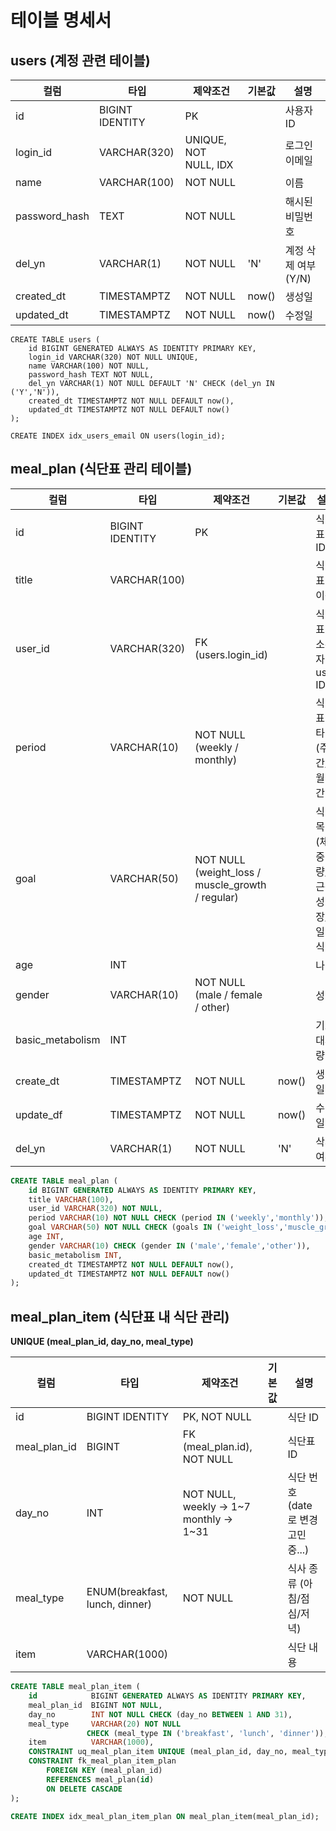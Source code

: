 # 테이블 명세서

## users (계정 관련 테이블)

| 컬럼         | 타입           | 제약조건                 | 기본값 | 설명              |
|--------------|----------------|--------------------------|--------|-------------------|
| id           | BIGINT IDENTITY | PK                       |        | 사용자 ID          |
| login_id     | VARCHAR(320)   | UNIQUE, NOT NULL, IDX    |        | 로그인 이메일      |
| name         | VARCHAR(100)   | NOT NULL                 |        | 이름              |
| password_hash| TEXT           | NOT NULL                 |        | 해시된 비밀번호    |
| del_yn       | VARCHAR(1)     | NOT NULL                 | 'N'    | 계정 삭제 여부 (Y/N) |
| created_dt   | TIMESTAMPTZ    | NOT NULL                 | now()  | 생성일            |
| updated_dt   | TIMESTAMPTZ    | NOT NULL                 | now()  | 수정일            |

```(sql)
CREATE TABLE users (
    id BIGINT GENERATED ALWAYS AS IDENTITY PRIMARY KEY,
    login_id VARCHAR(320) NOT NULL UNIQUE,
    name VARCHAR(100) NOT NULL,
    password_hash TEXT NOT NULL,
    del_yn VARCHAR(1) NOT NULL DEFAULT 'N' CHECK (del_yn IN ('Y','N')),
    created_dt TIMESTAMPTZ NOT NULL DEFAULT now(),
    updated_dt TIMESTAMPTZ NOT NULL DEFAULT now()
);

CREATE INDEX idx_users_email ON users(login_id);
```


## meal_plan (식단표 관리 테이블)

| 컬럼            | 타입           | 제약조건                                  | 기본값 | 설명                               |
|-----------------|----------------|-------------------------------------------|--------|------------------------------------|
| id              | BIGINT IDENTITY | PK                                        |        | 식단표 ID                          |
| title           | VARCHAR(100)   |                                           |        | 식단표 이름                        |
| user_id         | VARCHAR(320)   | FK (users.login_id)                       |        | 식단표 소유자 user ID              |
| period          | VARCHAR(10)    | NOT NULL (weekly / monthly)               |        | 식단표 타입 (주간/월간)            |
| goal            | VARCHAR(50)    | NOT NULL (weight_loss / muscle_growth / regular) |        | 식단 목적 (체중감량/근육성장/일반식) |
| age             | INT            |                                           |        | 나이                               |
| gender          | VARCHAR(10)    | NOT NULL (male / female / other)          |        | 성별                               |
| basic_metabolism| INT            |                                           |        | 기초대사량                         |
| create_dt       | TIMESTAMPTZ    | NOT NULL                                 | now()  | 생성일                             |
| update_df       | TIMESTAMPTZ    | NOT NULL                                 | now()  | 수정일                             |
| del_yn          | VARCHAR(1)     | NOT NULL                                 | 'N'    | 삭제 여부                          |

```sql
CREATE TABLE meal_plan (
    id BIGINT GENERATED ALWAYS AS IDENTITY PRIMARY KEY,                      
    title VARCHAR(100),
    user_id VARCHAR(320) NOT NULL,                                  
    period VARCHAR(10) NOT NULL CHECK (period IN ('weekly','monthly')),
    goal VARCHAR(50) NOT NULL CHECK (goals IN ('weight_loss','muscle_growth','normal')),
    age INT,
    gender VARCHAR(10) CHECK (gender IN ('male','female','other')),
    basic_metabolism INT,
    created_dt TIMESTAMPTZ NOT NULL DEFAULT now(),
    updated_dt TIMESTAMPTZ NOT NULL DEFAULT now()
);
```

## meal_plan_item (식단표 내 식단 관리)

**UNIQUE (meal_plan_id, day_no, meal_type)**

| 컬럼        | 타입                              | 제약조건                        | 기본값 | 설명                           |
|-------------|-----------------------------------|---------------------------------|--------|--------------------------------|
| id          | BIGINT IDENTITY                   | PK, NOT NULL                    |        | 식단 ID                        |
| meal_plan_id| BIGINT                            | FK (meal_plan.id), NOT NULL     |        | 식단표 ID                      |
| day_no      | INT                               | NOT NULL, weekly → 1~7<br>monthly → 1~31 |        | 식단 번호 (date로 변경 고민중...) |
| meal_type   | ENUM(breakfast, lunch, dinner)    | NOT NULL                        |        | 식사 종류 (아침/점심/저녁)     |
| item        | VARCHAR(1000)                     |                                 |        | 식단 내용                      |

```sql
CREATE TABLE meal_plan_item (
    id            BIGINT GENERATED ALWAYS AS IDENTITY PRIMARY KEY,
    meal_plan_id  BIGINT NOT NULL,
    day_no        INT NOT NULL CHECK (day_no BETWEEN 1 AND 31),
    meal_type     VARCHAR(20) NOT NULL
                 CHECK (meal_type IN ('breakfast', 'lunch', 'dinner')),
    item          VARCHAR(1000),
    CONSTRAINT uq_meal_plan_item UNIQUE (meal_plan_id, day_no, meal_type),
    CONSTRAINT fk_meal_plan_item_plan
        FOREIGN KEY (meal_plan_id)
        REFERENCES meal_plan(id)
        ON DELETE CASCADE
);

CREATE INDEX idx_meal_plan_item_plan ON meal_plan_item(meal_plan_id);
```
